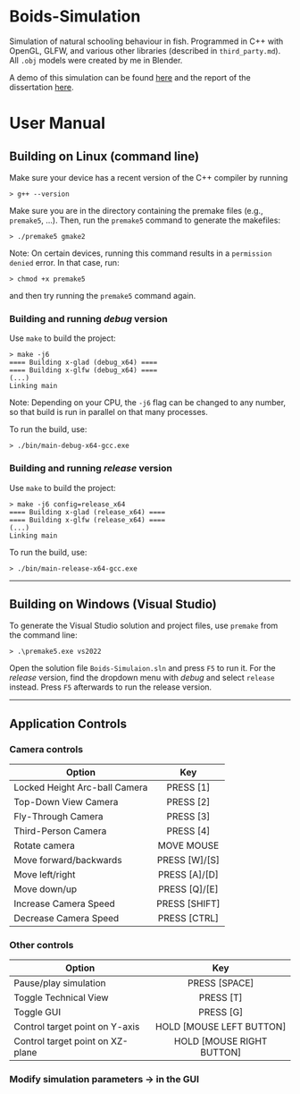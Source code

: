 # Boids-Simulation

Simulation of natural schooling behaviour in fish. Programmed in C++ with OpenGL, GLFW, and various other libraries (described in `third_party.md`). All `.obj` models were created by me in Blender.

A demo of this simulation can be found [here](https://youtu.be/mlxYGclOZXI) and the report of the dissertation [here](https://github.com/christian-pustianu/Boids-Simulation/blob/main/Dissertation%20Report.pdf).

# User Manual

## Building on Linux (command line)

Make sure your device has a recent version of the C++ compiler by running
```
> g++ --version
```
Make sure you are in the directory containing the premake files (e.g., `premake5`, ...). Then, run the `premake5` command to generate the makefiles:

```
> ./premake5 gmake2
```

Note: On certain devices, running this command results in a `permission denied` error. In that case, run:
```
> chmod +x premake5
```
and then try running the `premake5` command again.

### Building and running *debug* version

Use `make` to build the project:
```
> make -j6
==== Building x-glad (debug_x64) ====
==== Building x-glfw (debug_x64) ====
(...)
Linking main
```
Note: Depending on your CPU, the `-j6` flag can be changed to any number, so that build is run in parallel on that many processes.

To run the build, use:
```
> ./bin/main-debug-x64-gcc.exe
```

### Building and running *release* version

Use `make` to build the project:
```
> make -j6 config=release_x64
==== Building x-glad (release_x64) ====
==== Building x-glfw (release_x64) ====
(...)
Linking main
```
To run the build, use:
```
> ./bin/main-release-x64-gcc.exe
```

***

## Building on Windows (Visual Studio)

To generate the Visual Studio solution and project files, use `premake` from the command line:
```
> .\premake5.exe vs2022
```
Open the solution file `Boids-Simulaion.sln` and press `F5` to run it. For the *release* version, find the dropdown menu with *debug* and select `release` instead. Press `F5` afterwards to run the release version.

***

## Application Controls

### Camera controls

| Option | Key |
|--------|:---:|
| Locked Height Arc-ball Camera | PRESS [1] |
| Top-Down View Camera | PRESS [2] |
| Fly-Through Camera | PRESS [3] |
| Third-Person Camera | PRESS [4] |
| Rotate camera | MOVE MOUSE |
| Move forward/backwards | PRESS [W]/[S] |
| Move left/right | PRESS [A]/[D] |
| Move down/up | PRESS [Q]/[E] |
| Increase Camera Speed | PRESS [SHIFT] |
| Decrease Camera Speed | PRESS [CTRL] |

### Other controls

| Option | Key |
|--------|:---:|
| Pause/play simulation | PRESS [SPACE] |
| Toggle Technical View | PRESS [T] |
| Toggle GUI | PRESS [G] |
| Control target point on Y-axis | HOLD [MOUSE LEFT BUTTON] |
| Control target point on XZ-plane | HOLD [MOUSE RIGHT BUTTON] |


### Modify simulation parameters -> in the GUI
